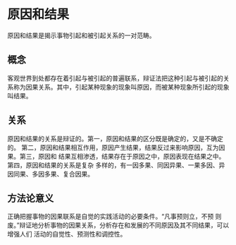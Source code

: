 # 原因和结果

原因和结果是揭示事物引起和被引起关系的一对范畴。 

## 概念

客观世界到处都存在着引起与被引起的普遍联系，辩证法把这种引起与被引起的关 系称为因果关系。其中，引起某种现象的现象叫原因，而被某种现象所引起的现象叫结果。 

## 关系

原因和结果的关系是辩证的。第一，原因和结果的区分既是确定的，又是不确定的。 第二，原因和结果相互作用，原因产生结果，结果反过来影响原因，互为因果。第三，原因和 结果互相渗透，结果存在于原因之中，原因表现在结果之中。第四，原因和结果的关系是复杂 多样的，有一因多果、同因异果、一果多因、异因同果、多因多果、复合因果。

## 方法论意义

正确把握事物的因果联系是自觉的实践活动的必要条件。“凡事预则立，不预 则废。”辩证地分析事物的因果关系，分析存在和发展的不同原因及其不同结果，可以增强人们 活动的自觉性、预测性和调控性。